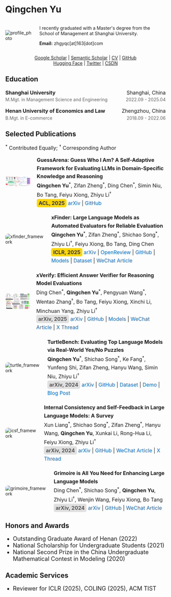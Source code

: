 # Qingchen Yu
<div style="display: flex; align-items: center;">
    <div style="margin-right: 20px;">
        <img src="./assets/profile.jpg" alt="profile_photo" style="width: 100px; height: auto;">
    </div>
    <div>
        <p>

I recently graduated with a Master's degree from the School of Management at Shanghai University.<br>

<strong>Email:</strong> zhgyqc[at]163[dot]com
        </p>
    </div>
</div>

<p align="center">
    <a href="https://scholar.google.com/citations?user=-soHkFYAAAAJ&hl=en">Google Scholar</a> | <a href="https://www.semanticscholar.org/author/Qingchen-Yu/2278590555">Semantic Scholar</a> | <a href="./assets/yqc_cv.pdf">CV</a> | <a href="https://github.com/Duguce">GitHub</a><br><a href="https://huggingface.co/Duguce">Hugging Face</a> | <a href="https://x.com/zhgyqc_duguce">Twitter</a> | <a href="https://blog.csdn.net/LIGHTER_06">CSDN</a>
</p>

<h2 style="text-align: left;">Education</h2>
<div style="margin-bottom: 20px;">
    <div style="margin-bottom: 15px;">
        <div style="display: flex; justify-content: space-between; align-items: center; font-size: 16px; line-height: 1.6; margin: 0;">
            <span><strong>Shanghai University</strong></span>
            <span>Shanghai, China</span>
        </div>
        <div style="display: flex; justify-content: space-between; align-items: center; color: #666; font-size: 14px;">
            <span>M.Mgt. in Management Science and Engineering</span>
            <span>2022.09 - 2025.04</span>
        </div>
    </div>
    <div>
        <div style="display: flex; justify-content: space-between; align-items: center; font-size: 16px; line-height: 1.6; margin: 0;">
            <span><strong>Henan University of Economics and Law</strong></span>
            <span>Zhengzhou, China</span>
        </div>
        <div style="display: flex; justify-content: space-between; align-items: center; color: #666; font-size: 14px;">
            <span>B.Mgt. in E-commerce</span>
            <span>2018.09 - 2022.06</span>
        </div>
    </div>
</div>


<h2 style="text-align: left;">Selected Publications</h2>
<p style="font-size: 16px;">
    <sup>*</sup> Contributed Equally; <sup>†</sup> Corresponding Author
</p>

<div style="display: flex; align-items: center; margin-bottom: 20px;">
    <div style="margin-right: 20px;">
        <img src="./assets/guessarena_framework.png" alt="guessarena_framework" style="width: 191px; height: auto; border-radius: 8px;">
    </div>
    <div>
        <p style="font-size: 16px; line-height: 1.6; margin: 0;">
            <strong>GuessArena: Guess Who I Am? A Self-Adaptive Framework for Evaluating LLMs in Domain-Specific Knowledge and Reasoning</strong><br>
            <strong>Qingchen Yu</strong><sup>*</sup>, Zifan Zheng<sup>*</sup>, Ding Chen<sup>*</sup>, Simin Niu, Bo Tang, Feiyu Xiong, Zhiyu Li<sup>†</sup><br>
           <span style="font-size: 16px; background-color: #FFD700; color: #333; font-weight: bold; padding: 3px 6px; border-radius: 5px;">ACL, 2025</span> <a href="https://arxiv.org/abs/2505.22661" style="color: #0066cc; text-decoration: none;">arXiv</a> | <a href="https://github.com/IAAR-Shanghai/GuessArena" style="color: #0066cc; text-decoration: none;">GitHub</a>
        </p>
    </div>
</div>

<div style="display: flex; align-items: center; margin-bottom: 20px;">
    <div style="margin-right: 20px;">
        <img src="./assets/xfinder_framework.jpg" alt="xfinder_framework" style="width: 130px; height: auto; border-radius: 8px;">
    </div>
    <div>
        <p style="font-size: 16px; line-height: 1.6; margin: 0;">
            <strong>xFinder: Large Language Models as Automated Evaluators for Reliable Evaluation</strong><br>
            <strong>Qingchen Yu</strong><sup>*</sup>, Zifan Zheng<sup>*</sup>, Shichao Song<sup>*</sup>, Zhiyu Li<sup>†</sup>, Feiyu Xiong, Bo Tang, Ding Chen<br>
           <span style="font-size: 16px; background-color: #FFD700; color: #333; font-weight: bold; padding: 3px 6px; border-radius: 5px;">ICLR, 2025</span>
            <a href="https://arxiv.org/abs/2405.11874" style="color: #0066cc; text-decoration: none;">arXiv</a> | <a href="https://openreview.net/forum?id=7UqQJUKaLM" style="color: #0066cc; text-decoration: none;">OpenReview</a> | <a href="https://github.com/IAAR-Shanghai/xFinder" style="color: #0066cc; text-decoration: none;">GitHub</a> | <a href="https://huggingface.co/collections/IAAR-Shanghai/xfinder-664b7b21e94e9a93f25a8412" style="color: #0066cc; text-decoration: none;">Models</a> | <a href="https://huggingface.co/datasets/IAAR-Shanghai/KAF-Dataset" style="color: #0066cc; text-decoration: none;">Dataset</a> | <a href="https://mp.weixin.qq.com/s/C5G-rpen9OM4MmBhrByTIQ" style="color: #0066cc; text-decoration: none;">WeChat Article</a>
        </p>
    </div>
</div>

<div style="display: flex; align-items: center; margin-bottom: 20px;">
    <div style="margin-right: 20px;">
        <img src="./assets/xverify_framework.png" alt="xverify_framework" style="width: 173px; height: auto; border-radius: 8px;">
    </div>
    <div>
        <p style="font-size: 16px; line-height: 1.6; margin: 0;">
            <strong>xVerify: Efficient Answer Verifier for Reasoning Model Evaluations</strong><br>
            Ding Chen<sup>*</sup>, <strong>Qingchen Yu</strong><sup>*</sup>, Pengyuan Wang<sup>*</sup>, Wentao Zhang<sup>†</sup>, Bo Tang, Feiyu Xiong, Xinchi Li, Minchuan Yang, Zhiyu Li<sup>†</sup><br>
            <span style="font-size: 16px; background-color: #E0E0E0; color: #555; font-weight: bold; padding: 3px 6px; border-radius: 5px;">arXiv, 2025</span>
            <a href="https://arxiv.org/abs/2504.10481" style="color: #0066cc; text-decoration: none;">arXiv</a> |
            <a href="https://github.com/IAAR-Shanghai/xVerify" style="color: #0066cc; text-decoration: none;">GitHub</a> |
            <a href="https://huggingface.co/collections/IAAR-Shanghai/xverify-67e0f6f94c2dc334727da802" style="color: #0066cc; text-decoration: none;">Models</a> |
            <a href="https://mp.weixin.qq.com/s/Un59Wi_vQB5JBaLASQbHKw" style="color: #0066cc; text-decoration: none;">WeChat Article</a> |
            <a href="https://x.com/_akhaliq/status/1912419740393349234" style="color: #0066cc; text-decoration: none;">X Thread</a>
        </p>
    </div>
</div>

<div style="display: flex; align-items: center; margin-bottom: 20px;">
    <div style="margin-right: 20px;">
        <img src="./assets/turtle_framework.png" alt="turtle_framework" style="width: 145px; height: auto; border-radius: 8px;">
    </div>
    <div>
        <p style="font-size: 16px; line-height: 1.6; margin: 0;">
            <strong>TurtleBench: Evaluating Top Language Models via Real-World Yes/No Puzzles</strong><br>
            <strong>Qingchen Yu</strong><sup>*</sup>, Shichao Song<sup>*</sup>, Ke Fang<sup>*</sup>, Yunfeng Shi, Zifan Zheng, Hanyu Wang, Simin Niu, Zhiyu Li<sup>†</sup><br>
            <span style="font-size: 16px; background-color: #E0E0E0; color: #555; font-weight: bold; padding: 3px 6px; border-radius: 5px;">arXiv, 2024</span>
            <a href="https://arxiv.org/abs/2410.05262" style="color: #0066cc; text-decoration: none;">arXiv</a> | 
            <a href="https://github.com/mazzzystar/TurtleBench" style="color: #0066cc; text-decoration: none;">GitHub</a> | 
            <a href="https://huggingface.co/datasets/Duguce/TurtleBench1.5k" style="color: #0066cc; text-decoration: none;">Dataset</a> | 
            <a href="https://tanghenre.com" style="color: #0066cc; text-decoration: none;">Demo</a> | 
            <a href="https://mazzzystar.github.io/2024/08/09/turtle-benchmark-zh" style="color: #0066cc; text-decoration: none;">Blog Post</a>
        </p>
    </div>
</div>

<div style="display: flex; align-items: center; margin-bottom: 20px;">
    <div style="margin-right: 20px;">
        <img src="./assets/icsf_framework.jpg" alt="icsf_framework" style="width: 166px; height: auto; border-radius: 8px;">
    </div>
    <div>
        <p style="font-size: 16px; line-height: 1.6; margin: 0;">
            <strong>Internal Consistency and Self-Feedback in Large Language Models: A Survey</strong><br>
            Xun Liang<sup>*</sup>, Shichao Song<sup>*</sup>, Zifan Zheng<sup>*</sup>, Hanyu Wang, <strong>Qingchen Yu</strong>, Xunkai Li, Rong-Hua Li, Feiyu Xiong, Zhiyu Li<sup>†</sup><br>
            <span style="font-size: 16px; background-color: #E0E0E0; color: #555; font-weight: bold; padding: 3px 6px; border-radius: 5px;">arXiv, 2024</span>
            <a href="https://arxiv.org/abs/2407.14507" style="color: #0066cc; text-decoration: none;">arXiv</a> | <a href="https://github.com/IAAR-Shanghai/ICSFSurvey" style="color: #0066cc; text-decoration: none;">GitHub</a> | <a href="https://mp.weixin.qq.com/s/fSc0Szi-zO6YVwp2oV8Uhg" style="color: #0066cc; text-decoration: none;">WeChat Article</a> | <a href="https://x.com/Ki_Seki_here/status/1836020241538908529" style="color: #0066cc; text-decoration: none;">X Thread</a>
        </p>
    </div>
</div>

<div style="display: flex; align-items: center; margin-bottom: 20px;">
    <div style="margin-right: 20px;">
        <img src="./assets/grimoire_framework.jpg" alt="grimoire_framework" style="width: 127px; height: auto; border-radius: 8px;">
    </div>
    <div>
        <p style="font-size: 16px; line-height: 1.6; margin: 0;">
            <strong>Grimoire is All You Need for Enhancing Large Language Models</strong><br>
            Ding Chen<sup>*</sup>, Shichao Song<sup>*</sup>, <strong>Qingchen Yu</strong>, Zhiyu Li<sup>†</sup>, Wenjin Wang, Feiyu Xiong, Bo Tang<br>
            <span style="font-size: 16px; background-color: #E0E0E0; color: #555; font-weight: bold; padding: 3px 6px; border-radius: 5px;">arXiv, 2024</span>
            <a href="https://arxiv.org/abs/2401.03385" style="color: #0066cc; text-decoration: none;">arXiv</a> | <a href="https://github.com/IAAR-Shanghai/Grimoire" style="color: #0066cc; text-decoration: none;">GitHub</a> | <a href="https://mp.weixin.qq.com/s/YsMSy0vwxQtzPwWaCoPmzw" style="color: #0066cc; text-decoration: none;">WeChat Article</a>
        </p>
    </div>
</div>

<h2 style="text-align: left;">Honors and Awards</h2>

<ul>
  <li style="font-size: 18px;">Outstanding Graduate Award of Henan (2022)</li>
  <li style="font-size: 18px;">National Scholarship for Undergraduate Students (2021)</li>
  <li style="font-size: 18px;">National Second Prize in the China Undergraduate Mathematical Contest in Modeling (2020)</li>
</ul>

<h2 style="text-align: left;">Academic Services</h2>

<ul>
  <li style="font-size: 18px;">Reviewer for ICLR (2025), COLING (2025), ACM TIST</li>
</ul>